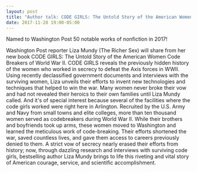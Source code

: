 ```yaml
---
layout: post
title: "Author talk: CODE GIRLS: The Untold Story of the American Women Code Breakers..."
date: 2017-11-28 19:00-05:00
---
```

Named to Washington Post 50 notable works of nonfiction in 2017!

Washington Post reporter Liza Mundy (The Richer Sex) will share from her new book CODE GIRLS: The Untold Story of the American Women Code Breakers of World War II. CODE GIRLS reveals the previously hidden history of the women who worked in secrecy to defeat the Axis forces in WWII. Using recently declassified government documents and interviews with the surviving women, Liza unveils their efforts to invent new technologies and techniques that helped to win the war. Many women never broke their vow and had not revealed their heroics to their own families until Liza Mundy called. And it's of special interest because several of the facilities where the code girls worked were right here in Arlington. Recruited by the U.S. Army and Navy from small towns and elite colleges, more than ten thousand women served as codebreakers during World War II. While their brothers and boyfriends took up arms, these women moved to Washington and learned the meticulous work of code-breaking. Their efforts shortened the war, saved countless lives, and gave them access to careers previously denied to them. A strict vow of secrecy nearly erased their efforts from history; now, through dazzling research and interviews with surviving code girls, bestselling author Liza Mundy brings to life this riveting and vital story of American courage, service, and scientific accomplishment.
